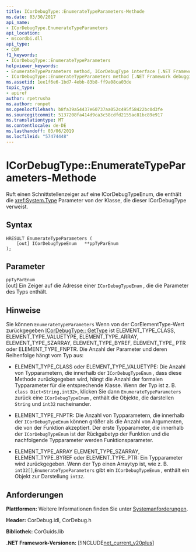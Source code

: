 ```yaml
---
title: ICorDebugType::EnumerateTypeParameters-Methode
ms.date: 03/30/2017
api_name:
- ICorDebugType.EnumerateTypeParameters
api_location:
- mscordbi.dll
api_type:
- COM
f1_keywords:
- ICorDebugType::EnumerateTypeParameters
helpviewer_keywords:
- EnumerateTypeParameters method, ICorDebugType interface [.NET Framework debugging]
- ICorDebugType::EnumerateTypeParameters method [.NET Framework debugging]
ms.assetid: 1ee1f6e6-1bd7-4ebb-83b8-ff9a08ca03de
topic_type:
- apiref
author: rpetrusha
ms.author: ronpet
ms.openlocfilehash: b8fa39a54437e60737aa052c495f58422bc0d3fe
ms.sourcegitcommit: 5137208fa414d9ca3c58cdfd2155ac81bc89e917
ms.translationtype: MT
ms.contentlocale: de-DE
ms.lasthandoff: 03/06/2019
ms.locfileid: "57474448"
---
```

# <a name="icordebugtypeenumeratetypeparameters-method"></a>ICorDebugType::EnumerateTypeParameters-Methode
Ruft einen Schnittstellenzeiger auf eine ICorDebugTypeEnum, die enthält die <xref:System.Type> Parameter von der Klasse, die dieser ICorDebugType verweist.  
  
## <a name="syntax"></a>Syntax  
  
```  
HRESULT EnumerateTypeParameters (  
    [out] ICorDebugTypeEnum   **ppTyParEnum  
);  
```  
  
## <a name="parameters"></a>Parameter  
 `ppTyParEnum`  
 [out] Ein Zeiger auf die Adresse einer `ICorDebugTypeEnum` , die die Parameter des Typs enthält.  
  
## <a name="remarks"></a>Hinweise  
 Sie können `EnumerateTypeParameters` Wenn von der CorElementType-Wert zurückgegeben [ICorDebugType:: GetType](../../../../docs/framework/unmanaged-api/debugging/icordebugtype-gettype-method.md) ist ELEMENT_TYPE_CLASS, ELEMENT_TYPE_VALUETYPE, ELEMENT_TYPE_ARRAY, ELEMENT_TYPE_SZARRAY, ELEMENT_TYPE_BYREF, ELEMENT_TYPE_ PTR oder ELEMENT_TYPE_FNPTR. Die Anzahl der Parameter und deren Reihenfolge hängt vom Typ aus:  
  
-   ELEMENT_TYPE_CLASS oder ELEMENT_TYPE_VALUETYPE: Die Anzahl von Typparametern, die innerhalb der `ICorDebugTypeEnum` , dass diese Methode zurückgegeben wird, hängt die Anzahl der formalen Typparameter für die entsprechende Klasse. Wenn der Typ ist z. B. `class Dict<String,int32>`, klicken Sie dann `EnumerateTypeParameters` zurück eine `ICorDebugTypeEnum` , enthält die Objekte, die darstellen `String` und `int32` nacheinander.  
  
-   ELEMENT_TYPE_FNPTR: Die Anzahl von Typparametern, die innerhalb der `ICorDebugTypeEnum` können größer als die Anzahl von Argumenten, die von der Funktion akzeptiert. Der erste Typparameter, die innerhalb der `ICorDebugTypeEnum` ist der Rückgabetyp der Funktion und die nachfolgende Typparameter werden Funktionsparameter.  
  
-   ELEMENT_TYPE_ARRAY ELEMENT_TYPE_SZARRAY, ELEMENT_TYPE_BYREF oder ELEMENT_TYPE_PTR: Ein Typparameter wird zurückgegeben. Wenn der Typ einen Arraytyp ist, wie z. B. `int32[]`,`EnumerateTypeParameters` gibt ein `ICorDebugTypeEnum` , enthält ein Objekt zur Darstellung `int32`.  
  
## <a name="requirements"></a>Anforderungen  
 **Plattformen:** Weitere Informationen finden Sie unter [Systemanforderungen](../../../../docs/framework/get-started/system-requirements.md).  
  
 **Header:** CorDebug.idl, CorDebug.h  
  
 **Bibliothek:** CorGuids.lib  
  
 **.NET Framework-Versionen:** [!INCLUDE[net_current_v20plus](../../../../includes/net-current-v20plus-md.md)]
